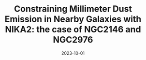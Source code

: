 ---
title: "Constraining Millimeter Dust Emission in Nearby Galaxies with NIKA2: the case of NGC2146 and NGC2976"
collection: "publications"
category: "co_papers"
permalink: /publications/2023arXiv231003428E
link: https://ui.adsabs.harvard.edu/abs/2023arXiv231003428E/abstract
date: 2023-10-01
venue: "arXiv e-prints"
citation: "Ejlali, G., Adam, R., Ade, P., et al. (2023), arXiv e-prints, arXiv:2310.03428."
---